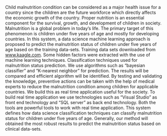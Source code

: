 Child malnutrition condition can be considered as a major health issue for a 
country since the children are the future workforce which directly affects the 
economic growth of the country. Proper nutrition is an essential component for 
the survival, growth, and development of children in society. Malnutrition is a 
global problem in today’s life. The primary target of this phenomenon is children 
under five years of age and mostly for developing countries. In this system, a data 
science machine learning approach is proposed to predict the malnutrition status 
of children under five years of age based on the training data-sets. Training data
sets downloaded from www.kaagle.com. Some hidden factors were extracted with 
the use of machine learning techniques. Classification techniques used for 
malnutrition status prediction. We use algorithms such as “bayesian classifier” 
and “K-nearest neighbor” for prediction. The results will be compared and 
efficient algorithm will be identified. By testing and validating the knowledge, 
preventive actions can be taken with the help of medical experts to reduce the 
malnutrition condition among children for applicable countries. We build this as 
real time application useful for the society. To build real time application we use 
technologies such as “Visual Studio” as front end technology and “SQL server” as 
back end technology. Both the tools are powerful tools to work with real time 
application. This system defines how data science classification techniques can 
classify malnutrition status for children under five years of age. Generally, our 
method will obtained the most robust results to predict the malnutrition status 
based on clinical data-sets. 

